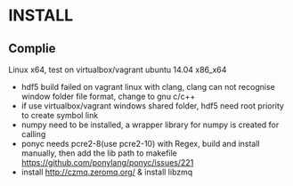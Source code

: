 # INSTALL

## Complie

Linux x64, test on virtualbox/vagrant ubuntu 14.04 x86_x64

- hdf5 build failed on vagrant linux with clang, clang can not recognise window folder file format, change to gnu c/c++
- if use virtualbox/vagrant windows shared folder, hdf5 need root priority to create symbol link
- numpy need to be installed, a wrapper library for numpy is created for calling
- ponyc needs pcre2-8(use pcre2-10) with Regex, build and install manually, then add the lib path to makefile https://github.com/ponylang/ponyc/issues/221
- install http://czmq.zeromq.org/ & install libzmq